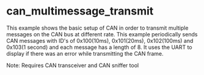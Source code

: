 # can_multimessage_transmit

This example shows the basic setup of CAN in order to transmit multiple messages on the CAN bus at different rate. This example periodically sends CAN messages with ID's of 0x100(10ms), 0x101(20ms), 0x102(100ms) and 0x103(1 second) and each message has a length of 8. It uses the UART to display if there was an error while transmitting the CAN frame.

Note: Requires CAN transceiver and CAN sniffer tool